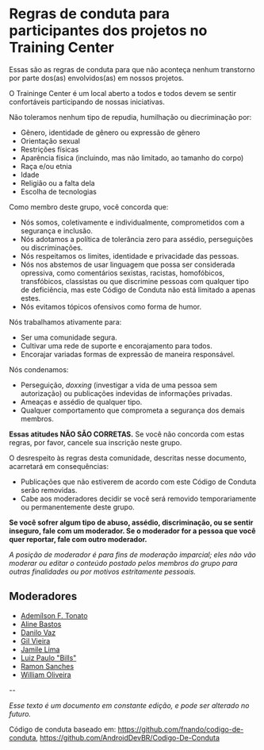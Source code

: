 # Regras de conduta para participantes dos projetos no Training Center

Essas são as regras de conduta para que não aconteça nenhum transtorno por parte dos(as) envolvidos(as) em nossos projetos.

O Traininge Center é um local aberto a todos e todos devem se sentir confortáveis participando de nossas iniciativas.

Não toleramos nenhum tipo de repudia, humilhação ou diecriminação por:

* Gênero, identidade de gênero ou expressão de gênero
* Orientação sexual
* Restrições físicas
* Aparência física (incluindo, mas não limitado, ao tamanho do corpo)
* Raça e/ou etnia
* Idade
* Religião ou a falta dela
* Escolha de tecnologias

Como membro deste grupo, você concorda que:

* Nós somos, coletivamente e individualmente, comprometidos com a segurança e inclusão.
* Nós adotamos a política de tolerância zero para assédio, perseguições ou discriminações.
* Nós respeitamos os limites, identidade e privacidade das pessoas.
* Nós nos abstemos de usar linguagem que possa ser considerada opressiva, como comentários sexistas, racistas, homofóbicos, transfóbicos, classistas ou que discrimine pessoas com qualquer tipo de deficiência, mas este Código de Conduta não está limitado a apenas estes.
* Nós evitamos tópicos ofensivos como forma de humor.

Nós trabalhamos ativamente para:

* Ser uma comunidade segura.
* Cultivar uma rede de suporte e encorajamento para todos.
* Encorajar variadas formas de expressão de maneira responsável.

Nós condenamos:

* Perseguição, _doxxing_ (investigar a vida de uma pessoa sem autorização) ou publicações indevidas de informações privadas.
* Ameaças e assédio de qualquer tipo.
* Qualquer comportamento que comprometa a segurança dos demais membros.

**Essas atitudes NÃO SÃO CORRETAS.** Se você não concorda com estas regras, por favor, cancele sua inscrição neste grupo.

O desrespeito às regras desta comunidade, descritas nesse documento, acarretará em consequências:

- Publicações que não estiverem de acordo com este Código de Conduta serão removidas.
- Cabe aos moderadores decidir se você será removido temporariamente ou permanentemente deste grupo.

**Se você sofrer algum tipo de abuso, assédio, discriminação, ou se sentir inseguro, fale com um moderador. Se o moderador for a pessoa que você quer reportar, fale com outro moderador.**

*A posição de moderador é para fins de moderação imparcial; eles não vão moderar ou editar o conteúdo postado pelos membros do grupo para outras finalidades ou por motivos estritamente pessoais.*

## Moderadores

* [Ademílson F. Tonato](https://github.com/ftonato)
* [Aline Bastos](https://github.com/alinebastos)
* [Danilo Vaz](https://github.com/danilovaz)
* [Gil Vieira](https://github.com/ogilvieira)
* [Jamile Lima](https://github.com/JamileLima)
* [Luiz Paulo "Bills"](https://github.com/luizbills)
* [Ramon Sanches](https://github.com/raymonsanches)
* [William Oliveira](https://github.com/woliveiras)

--

*Esse texto é um documento em constante edição, e pode ser alterado no futuro.*

Código de conduta baseado em: https://github.com/fnando/codigo-de-conduta, https://github.com/AndroidDevBR/Codigo-De-Conduta
